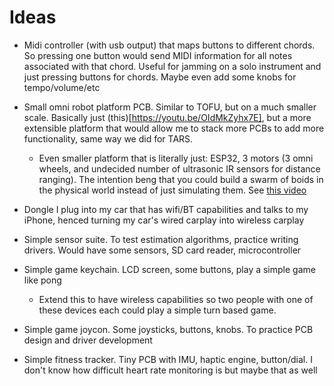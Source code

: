 # Ideas

* Midi controller (with usb output) that maps buttons to different chords. So pressing one button would send MIDI information for all notes associated with that chord. Useful for jamming on a solo instrument and just pressing buttons for chords. Maybe even add some knobs for tempo/volume/etc 
* Small omni robot platform PCB. Similar to TOFU, but on a much smaller scale. Basically just (this)[https://youtu.be/OIdMkZyhx7E], but a more extensible platform that would allow me to stack more PCBs to add more functionality, same way we did for TARS.
	* Even smaller platform that is literally just: ESP32, 3 motors (3 omni wheels, and undecided number of ultrasonic IR sensors for distance ranging). The intention beng that you could build a swarm of boids in the physical world instead of just simulating them. See [this video](https://youtu.be/bqtqltqcQhw)
* Dongle I plug into my car that has wifi/BT capabilities and talks to my iPhone, henced turning my car's wired carplay into wireless carplay 
* Simple sensor suite. To test estimation algorithms, practice writing drivers. Would have some sensors, SD card reader, microcontroller
* Simple game keychain. LCD screen, some buttons, play a simple game like pong
	* Extend this to have wireless capabilities so two people with one of these devices each could play a simple turn based game. 

* Simple game joycon. Some joysticks, buttons, knobs. To practice PCB design and driver development 
* Simple fitness tracker. Tiny PCB with IMU, haptic engine, button/dial.  I don't know how difficult heart rate monitoring is but maybe that as well
